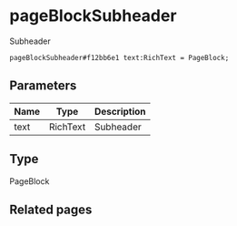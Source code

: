 # pageBlockSubheader
Subheader

```
pageBlockSubheader#f12bb6e1 text:RichText = PageBlock;
```

## Parameters
| Name | Type | Description |
| ---- | :----: | ----------- |
| text | RichText | Subheader |


## Type
PageBlock

## Related pages
